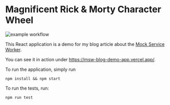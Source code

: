 # Magnificent Rick & Morty Character Wheel

![example workflow](https://github.com/andreashouben/msw-blog/actions/workflows/node.js.yml/badge.svg)

This React application is a demo for my blog article about the [Mock Service Worker](https://mswjs.io/).

You can see it in action under https://msw-blog-demo-app.vercel.app/.

To run the application, simply run

`npm install && npm start`

To run the tests, run:

`npm run test`